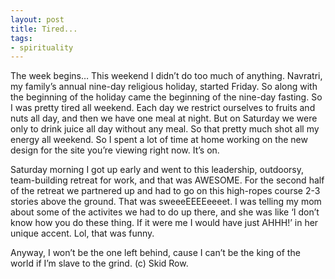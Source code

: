 ```yaml
---
layout: post
title: Tired...
tags:
- spirituality
---
```

The week begins… This weekend I didn’t do too much of anything. Navratri, my family’s annual nine-day religious holiday, started Friday. So along with the beginning of the holiday came the beginning of the nine-day fasting. So I was pretty tired all weekend. Each day we restrict ourselves to fruits and nuts all day, and then we have one meal at night. But on Saturday we were only to drink juice all day without any meal. So that pretty much shot all my energy all weekend. So I spent a lot of time at home working on the new design for the site you’re viewing right now. It’s on.

Saturday morning I got up early and went to this leadership, outdoorsy, team-building retreat for work, and that was AWESOME. For the second half of the retreat we partnered up and had to go on this high-ropes course 2-3 stories above the ground. That was sweeeEEEEeeeet. I was telling my mom about some of the activites we had to do up there, and she was like ‘I don’t know how you do these thing. If it were me I would have just AHHH!’ in her unique accent. Lol, that was funny.

Anyway, I won’t be the one left behind, cause I can’t be the king of the world if I’m slave to the grind. (c) Skid Row. 
